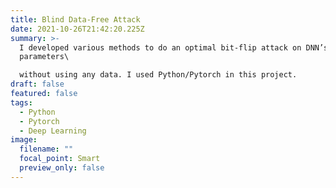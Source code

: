 ```yaml
---
title: Blind Data-Free Attack
date: 2021-10-26T21:42:20.225Z
summary: >-
  I developed various methods to do an optimal bit-flip attack on DNN’s
  parameters\

  without using any data. I used Python/Pytorch in this project.
draft: false
featured: false
tags:
  - Python
  - Pytorch
  - Deep Learning
image:
  filename: ""
  focal_point: Smart
  preview_only: false
---
```

